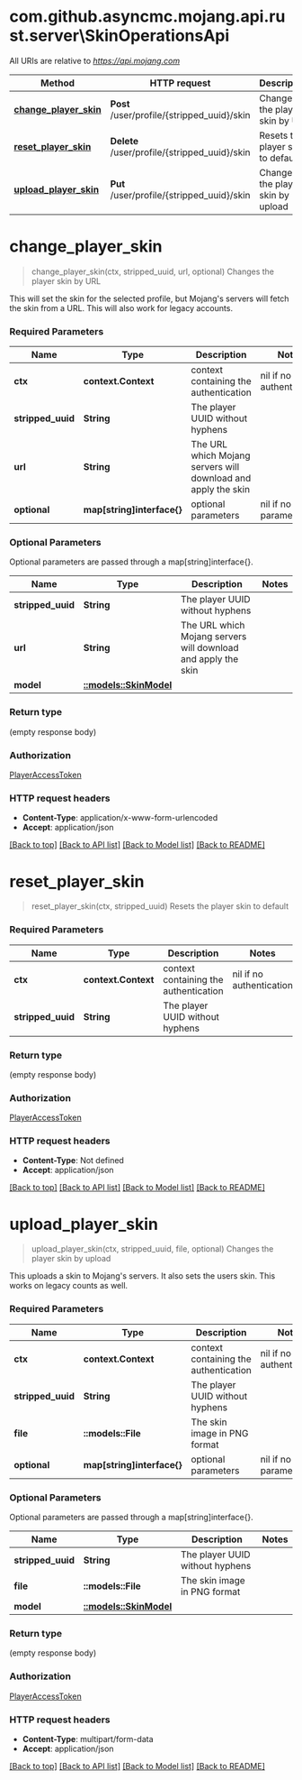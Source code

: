 # com.github.asyncmc.mojang.api.rust.server\SkinOperationsApi

All URIs are relative to *https://api.mojang.com*

Method | HTTP request | Description
------------- | ------------- | -------------
[**change_player_skin**](SkinOperationsApi.md#change_player_skin) | **Post** /user/profile/{stripped_uuid}/skin | Changes the player skin by URL
[**reset_player_skin**](SkinOperationsApi.md#reset_player_skin) | **Delete** /user/profile/{stripped_uuid}/skin | Resets the player skin to default
[**upload_player_skin**](SkinOperationsApi.md#upload_player_skin) | **Put** /user/profile/{stripped_uuid}/skin | Changes the player skin by upload


# **change_player_skin**
> change_player_skin(ctx, stripped_uuid, url, optional)
Changes the player skin by URL

This will set the skin for the selected profile, but Mojang's servers will fetch the skin from a URL. This will also work for legacy accounts.

### Required Parameters

Name | Type | Description  | Notes
------------- | ------------- | ------------- | -------------
 **ctx** | **context.Context** | context containing the authentication | nil if no authentication
  **stripped_uuid** | **String**| The player UUID without hyphens | 
  **url** | **String**| The URL which Mojang servers will download and apply the skin | 
 **optional** | **map[string]interface{}** | optional parameters | nil if no parameters

### Optional Parameters
Optional parameters are passed through a map[string]interface{}.

Name | Type | Description  | Notes
------------- | ------------- | ------------- | -------------
 **stripped_uuid** | **String**| The player UUID without hyphens | 
 **url** | **String**| The URL which Mojang servers will download and apply the skin | 
 **model** | [**::models::SkinModel**](SkinModel.md)|  | 

### Return type

 (empty response body)

### Authorization

[PlayerAccessToken](../README.md#PlayerAccessToken)

### HTTP request headers

 - **Content-Type**: application/x-www-form-urlencoded
 - **Accept**: application/json

[[Back to top]](#) [[Back to API list]](../README.md#documentation-for-api-endpoints) [[Back to Model list]](../README.md#documentation-for-models) [[Back to README]](../README.md)

# **reset_player_skin**
> reset_player_skin(ctx, stripped_uuid)
Resets the player skin to default

### Required Parameters

Name | Type | Description  | Notes
------------- | ------------- | ------------- | -------------
 **ctx** | **context.Context** | context containing the authentication | nil if no authentication
  **stripped_uuid** | **String**| The player UUID without hyphens | 

### Return type

 (empty response body)

### Authorization

[PlayerAccessToken](../README.md#PlayerAccessToken)

### HTTP request headers

 - **Content-Type**: Not defined
 - **Accept**: application/json

[[Back to top]](#) [[Back to API list]](../README.md#documentation-for-api-endpoints) [[Back to Model list]](../README.md#documentation-for-models) [[Back to README]](../README.md)

# **upload_player_skin**
> upload_player_skin(ctx, stripped_uuid, file, optional)
Changes the player skin by upload

This uploads a skin to Mojang's servers. It also sets the users skin. This works on legacy counts as well.

### Required Parameters

Name | Type | Description  | Notes
------------- | ------------- | ------------- | -------------
 **ctx** | **context.Context** | context containing the authentication | nil if no authentication
  **stripped_uuid** | **String**| The player UUID without hyphens | 
  **file** | **::models::File**| The skin image in PNG format | 
 **optional** | **map[string]interface{}** | optional parameters | nil if no parameters

### Optional Parameters
Optional parameters are passed through a map[string]interface{}.

Name | Type | Description  | Notes
------------- | ------------- | ------------- | -------------
 **stripped_uuid** | **String**| The player UUID without hyphens | 
 **file** | **::models::File**| The skin image in PNG format | 
 **model** | [**::models::SkinModel**](SkinModel.md)|  | 

### Return type

 (empty response body)

### Authorization

[PlayerAccessToken](../README.md#PlayerAccessToken)

### HTTP request headers

 - **Content-Type**: multipart/form-data
 - **Accept**: application/json

[[Back to top]](#) [[Back to API list]](../README.md#documentation-for-api-endpoints) [[Back to Model list]](../README.md#documentation-for-models) [[Back to README]](../README.md)

